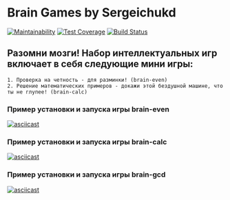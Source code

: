 # Brain Games by Sergeichukd

[![Maintainability](https://api.codeclimate.com/v1/badges/ef61918b87f82383c1c0/maintainability)](https://codeclimate.com/github/sergeichukd/python-project-lvl1/maintainability)
[![Test Coverage](https://api.codeclimate.com/v1/badges/ef61918b87f82383c1c0/test_coverage)](https://codeclimate.com/github/sergeichukd/python-project-lvl1/test_coverage)
[![Build Status](https://travis-ci.com/sergeichukd/python-project-lvl1.svg?branch=master)](https://travis-ci.com/sergeichukd/python-project-lvl1)

## Разомни мозги! Набор интеллектуальных игр включает в себя следующие мини игры:
	1. Проверка на четность - для разминки! (brain-even)
	2. Решение математических примеров - докажи этой бездушной машине, что ты не глупее! (brain-calc)

### Пример установки и запуска игры brain-even

[![asciicast](https://asciinema.org/a/i4FOrLXRirKFsis40FecqPqFW.svg)](https://asciinema.org/a/i4FOrLXRirKFsis40FecqPqFW)

### Пример установки и запуска игры brain-calc
[![asciicast](https://asciinema.org/a/IxLrwCD9ckzCckpjoGzeS1jVr.svg)](https://asciinema.org/a/IxLrwCD9ckzCckpjoGzeS1jVr)

### Пример установки и запуска игры brain-gcd
[![asciicast](https://asciinema.org/a/BurUbCDbO2DI0T8C45C1z0fa8.svg)](https://asciinema.org/a/BurUbCDbO2DI0T8C45C1z0fa8)